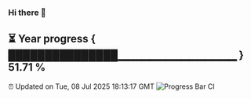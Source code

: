 ### Hi there 👋
⏳ Year progress { ███████████████▁▁▁▁▁▁▁▁▁▁▁▁▁▁▁ } 51.71 %
---
⏰ Updated on Tue, 08 Jul 2025 18:13:17 GMT
![Progress Bar CI](https://github.com/Moyi321/Moyi321/workflows/Progress%20Bar%20CI/badge.svg)
